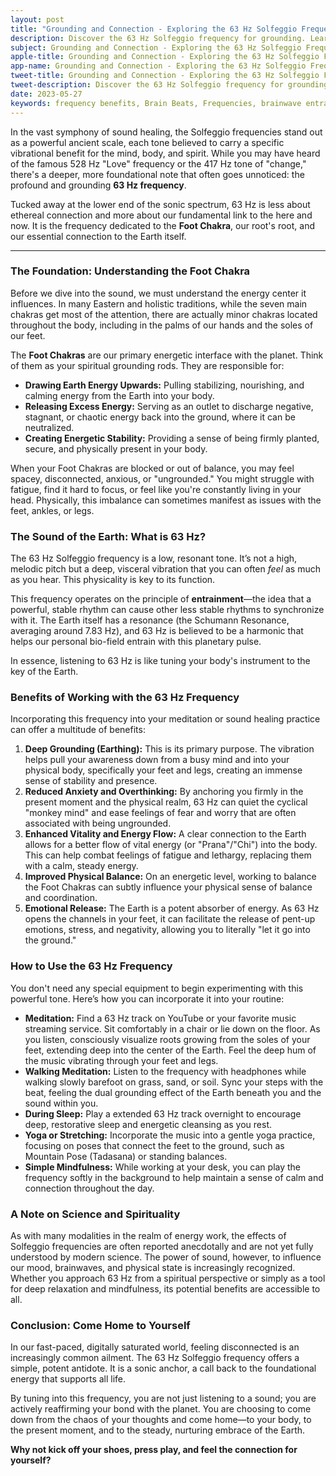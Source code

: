 ```yaml
---
layout: post
title: "Grounding and Connection - Exploring the 63 Hz Solfeggio Frequency"
description: Discover the 63 Hz Solfeggio frequency for grounding. Learn how this sound connects you to the earth through the foot chakra, reducing anxiety and promoting stability.  
subject: Grounding and Connection - Exploring the 63 Hz Solfeggio Frequency   
apple-title: Grounding and Connection - Exploring the 63 Hz Solfeggio Frequency  
app-name: Grounding and Connection - Exploring the 63 Hz Solfeggio Frequency  
tweet-title: Grounding and Connection - Exploring the 63 Hz Solfeggio Frequency  
tweet-description: Discover the 63 Hz Solfeggio frequency for grounding. Learn how this sound connects you to the earth through the foot chakra, reducing anxiety and promoting stability.
date: 2023-05-27
keywords: frequency benefits, Brain Beats, Frequencies, brainwave entrainment, sound therapy, pure tone, 63 Hz, Solfeggio frequency, foot chakra, grounding, earthing, earth connection, root chakra, anxiety relief, sound healing, meditation, stability, vibrational energy, grounding techniques
---         
```


In the vast symphony of sound healing, the Solfeggio frequencies stand out as a powerful ancient scale, each tone believed to carry a specific vibrational benefit for the mind, body, and spirit. While you may have heard of the famous 528 Hz "Love" frequency or the 417 Hz tone of "change," there's a deeper, more foundational note that often goes unnoticed: the profound and grounding **63 Hz frequency**.

Tucked away at the lower end of the sonic spectrum, 63 Hz is less about ethereal connection and more about our fundamental link to the here and now. It is the frequency dedicated to the **Foot Chakra**, our root's root, and our essential connection to the Earth itself.

---

### The Foundation: Understanding the Foot Chakra

Before we dive into the sound, we must understand the energy center it influences. In many Eastern and holistic traditions, while the seven main chakras get most of the attention, there are actually minor chakras located throughout the body, including in the palms of our hands and the soles of our feet.

The **Foot Chakras** are our primary energetic interface with the planet. Think of them as your spiritual grounding rods. They are responsible for:

*   **Drawing Earth Energy Upwards:** Pulling stabilizing, nourishing, and calming energy from the Earth into your body.
*   **Releasing Excess Energy:** Serving as an outlet to discharge negative, stagnant, or chaotic energy back into the ground, where it can be neutralized.
*   **Creating Energetic Stability:** Providing a sense of being firmly planted, secure, and physically present in your body.

When your Foot Chakras are blocked or out of balance, you may feel spacey, disconnected, anxious, or "ungrounded." You might struggle with fatigue, find it hard to focus, or feel like you're constantly living in your head. Physically, this imbalance can sometimes manifest as issues with the feet, ankles, or legs.

### The Sound of the Earth: What is 63 Hz?

The 63 Hz Solfeggio frequency is a low, resonant tone. It’s not a high, melodic pitch but a deep, visceral vibration that you can often *feel* as much as you hear. This physicality is key to its function.

This frequency operates on the principle of **entrainment**—the idea that a powerful, stable rhythm can cause other less stable rhythms to synchronize with it. The Earth itself has a resonance (the Schumann Resonance, averaging around 7.83 Hz), and 63 Hz is believed to be a harmonic that helps our personal bio-field entrain with this planetary pulse.

In essence, listening to 63 Hz is like tuning your body's instrument to the key of the Earth.

### Benefits of Working with the 63 Hz Frequency

Incorporating this frequency into your meditation or sound healing practice can offer a multitude of benefits:

1.  **Deep Grounding (Earthing):** This is its primary purpose. The vibration helps pull your awareness down from a busy mind and into your physical body, specifically your feet and legs, creating an immense sense of stability and presence.
2.  **Reduced Anxiety and Overthinking:** By anchoring you firmly in the present moment and the physical realm, 63 Hz can quiet the cyclical "monkey mind" and ease feelings of fear and worry that are often associated with being ungrounded.
3.  **Enhanced Vitality and Energy Flow:** A clear connection to the Earth allows for a better flow of vital energy (or "Prana"/"Chi") into the body. This can help combat feelings of fatigue and lethargy, replacing them with a calm, steady energy.
4.  **Improved Physical Balance:** On an energetic level, working to balance the Foot Chakras can subtly influence your physical sense of balance and coordination.
5.  **Emotional Release:** The Earth is a potent absorber of energy. As 63 Hz opens the channels in your feet, it can facilitate the release of pent-up emotions, stress, and negativity, allowing you to literally "let it go into the ground."

### How to Use the 63 Hz Frequency

You don't need any special equipment to begin experimenting with this powerful tone. Here’s how you can incorporate it into your routine:

*   **Meditation:** Find a 63 Hz track on YouTube or your favorite music streaming service. Sit comfortably in a chair or lie down on the floor. As you listen, consciously visualize roots growing from the soles of your feet, extending deep into the center of the Earth. Feel the deep hum of the music vibrating through your feet and legs.
*   **Walking Meditation:** Listen to the frequency with headphones while walking slowly barefoot on grass, sand, or soil. Sync your steps with the beat, feeling the dual grounding effect of the Earth beneath you and the sound within you.
*   **During Sleep:** Play a extended 63 Hz track overnight to encourage deep, restorative sleep and energetic cleansing as you rest.
*   **Yoga or Stretching:** Incorporate the music into a gentle yoga practice, focusing on poses that connect the feet to the ground, such as Mountain Pose (Tadasana) or standing balances.
*   **Simple Mindfulness:** While working at your desk, you can play the frequency softly in the background to help maintain a sense of calm and connection throughout the day.

### A Note on Science and Spirituality

As with many modalities in the realm of energy work, the effects of Solfeggio frequencies are often reported anecdotally and are not yet fully understood by modern science. The power of sound, however, to influence our mood, brainwaves, and physical state is increasingly recognized. Whether you approach 63 Hz from a spiritual perspective or simply as a tool for deep relaxation and mindfulness, its potential benefits are accessible to all.

### Conclusion: Come Home to Yourself

In our fast-paced, digitally saturated world, feeling disconnected is an increasingly common ailment. The 63 Hz Solfeggio frequency offers a simple, potent antidote. It is a sonic anchor, a call back to the foundational energy that supports all life.

By tuning into this frequency, you are not just listening to a sound; you are actively reaffirming your bond with the planet. You are choosing to come down from the chaos of your thoughts and come home—to your body, to the present moment, and to the steady, nurturing embrace of the Earth.

**Why not kick off your shoes, press play, and feel the connection for yourself?**